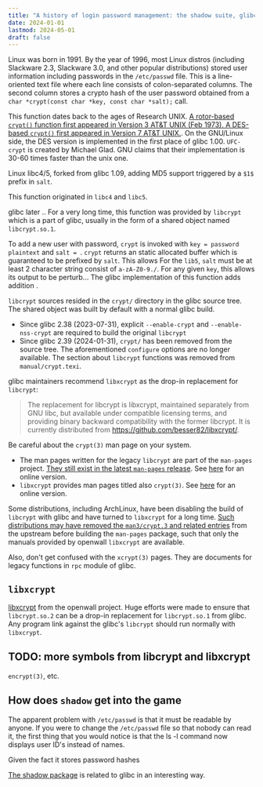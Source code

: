 ```yaml
---
title: "A history of login password management: the shadow suite, glibc, and libxcrypt"
date: 2024-01-01
lastmod: 2024-05-01
draft: false
---
```


Linux was born in 1991. By the year of 1996, most Linux distros (including Slackware 2.3, Slackware 3.0, and other popular distributions) 
stored user information including passwords in the `/etc/passwd` file.
This is a line-oriented text file where each line consists of colon-separated columns. The second column stores
a crypto hash of the user password obtained from a `char *crypt(const char *key, const char *salt);` call.

This function dates back to the ages of Research UNIX.
[A rotor-based `crypt()` function first appeared in Version 3 AT&T UNIX (Feb 1973). A DES-based `crypt()` first appeared in Version 7 AT&T UNIX.](https://man.openbsd.org/crypt). On the GNU/Linux side, the DES version is implemented in the first place of glibc 1.00.
`UFC-crypt` is created by Michael Glad. GNU claims that their implementation is 30-60 times faster than the unix one.

Linux libc4/5, forked from glibc 1.09, adding MD5 support triggered by a `$1$` prefix in `salt`.

This function originated in `libc4` and `libc5`.

glibc later ..
For a very long time, this function was provided by `libcrypt` which is a part of glibc,
usually in the form of a shared object named `libcrypt.so.1`.

To add a new user with password, `crypt` is invoked with `key = password plaintext` and `salt = `.
`crypt` returns an static allocated buffer which is guaranteed to be prefixed by `salt`.
This allows
For the `lib5`, `salt` must be at least 2 character string consist of `a-zA-Z0-9./`.
For any given `key`, this allows its output to be perturb...
The glibc implementation of this function adds addition .

`libcrypt` sources resided in the `crypt/` directory in the glibc source tree.
The shared object was built by default with a normal glibc build.
- Since glibc 2.38 (2023-07-31), explicit `--enable-crypt` and `--enable-nss-crypt` are required to build the original `libcrypt`
- Since glibc 2.39 (2024-01-31), `crypt/` has been removed from the source tree. The aforementioned `configure` options are no longer available. The section about `libcrypt` functions was removed from `manual/crypt.texi`.

glibc maintainers recommend `libxcrypt` as the drop-in replacement for `libcrypt`:

> The replacement for libcrypt is libxcrypt, maintained separately from
> GNU libc, but available under compatible licensing terms, and providing
> binary backward compatibility with the former libcrypt.  It is currently
> distributed from <https://github.com/besser82/libxcrypt/>.

Be careful about the `crypt(3)` man page on your system.
- The man pages written for the legacy `libcrypt` are part of the `man-pages` project.
[They still exist in the latest `man-pages` release](https://github.com/mkerrisk/man-pages/blob/ae6b221882ce71ba82fcdbe02419a225111502f0/man3/crypt.3).
See [here](https://man7.org/linux/man-pages/man3/crypt.3.html) for an online version.
- `libxcrypt` provides man pages titled also `crypt(3)`. See [here](https://man7.org/linux/man-pages/man3/crypt.3.html) for an online version.

Some distributions, including ArchLinux, have been disabling the build of `libcrypt` with glibc and have turned to `libxcrypt` for a long time.
[Such distributions may have removed the `man3/crypt.3` and related entries](https://gitlab.archlinux.org/archlinux/packaging/packages/man-pages/-/blob/07d42a77073e5b2363e0acbd00dcc11760eda2bf/PKGBUILD#L49) from the upstream before building the `man-pages` package, such that only
the manuals provided by openwall `libxcrypt` are available.

Also, don't get confused with the `xcrypt(3)` pages.
They are documents for legacy functions in `rpc` module of glibc.

## `libxcrypt`

[libxcrypt](https://github.com/besser82/libxcrypt) from the openwall project.
Huge efforts were made to ensure that `libcrypt.so.2` can be a drop-in replacement for `libcrypt.so.1` from glibc.
Any program link against the glibc's `libcrypt` should run normally with `libxcrypt`.

## TODO: more symbols from libcrypt and libxcrypt


`encrypt(3)`, etc.

## How does `shadow` get into the game

The apparent problem with `/etc/passwd` is that it must be readable by anyone.
If you were to change the `/etc/passwd` file so that nobody can read it, the first thing that
you would notice is that the ls -l command now displays user ID's instead of names.

Given the fact it stores password hashes

[The shadow package](https://github.com/shadow-maint/shadow)
is related to glibc in an interesting way.
